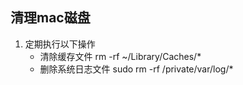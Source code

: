 ## 清理mac磁盘
1. 定期执行以下操作
    * 清除缓存文件
        rm -rf ~/Library/Caches/*
    * 删除系统日志文件
        sudo rm -rf /private/var/log/*

